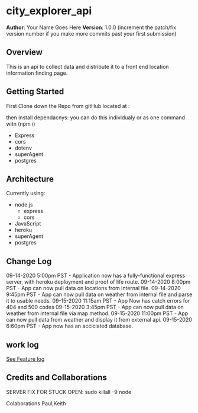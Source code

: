 # city_explorer_api

**Author**: Your Name Goes Here
**Version**: 1.0.0 (increment the patch/fix version number if you make more commits past your first submission)

## Overview

This is an api to collect data and distribute it to a front end location information finding page.

## Getting Started

First Clone down the Repo from gitHub located at :

then install dependacnys:
you can do this individualy or as one command witn (npm i)

* Express
* cors
* dotenv
* superAgent
* postgres

## Architecture

Currently using:

* node.js
  * express
  * cors
* JavaScript
* heroku
* superAgent
* postgres

## Change Log

09-14-2020 5:00pm PST - Application now has a fully-functional express server, with heroku deployment and proof of life route.
09-14-2020 8:00pm PST - App can now pull data on locations from internal file.
09-14-2020 9:45pm PST - App can now pull data on weather from internal file and parse it to usable needs.
09-15-2020 11:15am PST - App Now has catch errors for 404 and 500 codes
09-15-2020 3:45pm PST - App can now pull data on weather from internal file via map method.
09-15-2020 11:00pm PST - App can now pull data from weather and display it from external api.
09-15-2020 6:60pm PST - App now has an acciciated database.

## work log

[See Feature log](../worklog.md)

## Credits and Collaborations

SERVER FIX FOR STUCK OPEN:
sudo killall -9 node

Colaborations Paul,Keith
